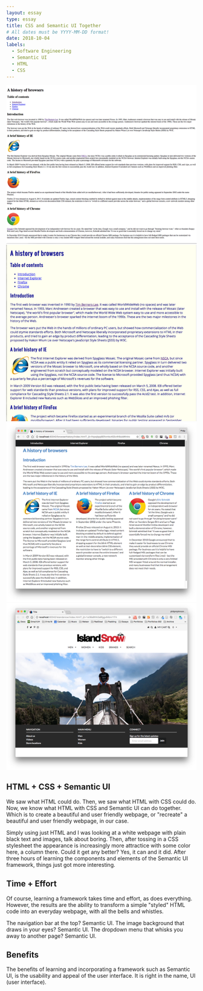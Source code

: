 ```yaml
---
layout: essay
type: essay
title: CSS and Semantic UI Together
# All dates must be YYYY-MM-DD format!
date: 2018-10-04
labels:
  - Software Engineering
  - Semantic UI
  - HTML
  - CSS
---
```


<div class="ui grid">
  <div class="row">
      <img class="ui medium image" src="../images/browserhistory1.png">
      <img class="ui medium image" src="../images/browserhistory2.png">
  </div>
  <div class="row">
    <div class="left floated column">
      <img class="ui medium image" src="../images/browserhistorysemantic.png">
    </div>
    <div class="right floated column">
      <img class="ui medium image" src="../images/islandsnow.png">
    </div>
  </div>
</div>

## HTML + CSS + Semantic UI

We saw what HTML could do. Then, we saw what HTML with CSS could do. Now, we know what HTML with CSS and Semantic UI can do together. Which is to create a beautiful and user friendly webpage, or "recreate" a beautiful and user friendly webpage, in our case.

Simply using just HTML and I was looking at a white webpage with plain black text and images, talk about boring. Then, after tossing in a CSS stylesheet the appearance is increasingly more attractice with some color here, a column there. Could it get any better? Yes, it can and it did. After three hours of learning the components and elements of the Semantic UI framework, things just got more interesting.

## Time + Effort

Of course, learning a framework takes time and effort, as does everything. However, the results are the ability to transform a simple "styled" HTML code into an everyday webpage, with all the bells and whistles.

The navigation bar at the top? Semantic UI. The image background that draws in your eyes? Semantic UI. The dropdown menu that whisks you away to another page? Semantic UI.

## Benefits

The benefits of learning and incorporating a framework such as Semantic UI, is the usability and appeal of the user interface. It is right in the name, UI (user interface).
